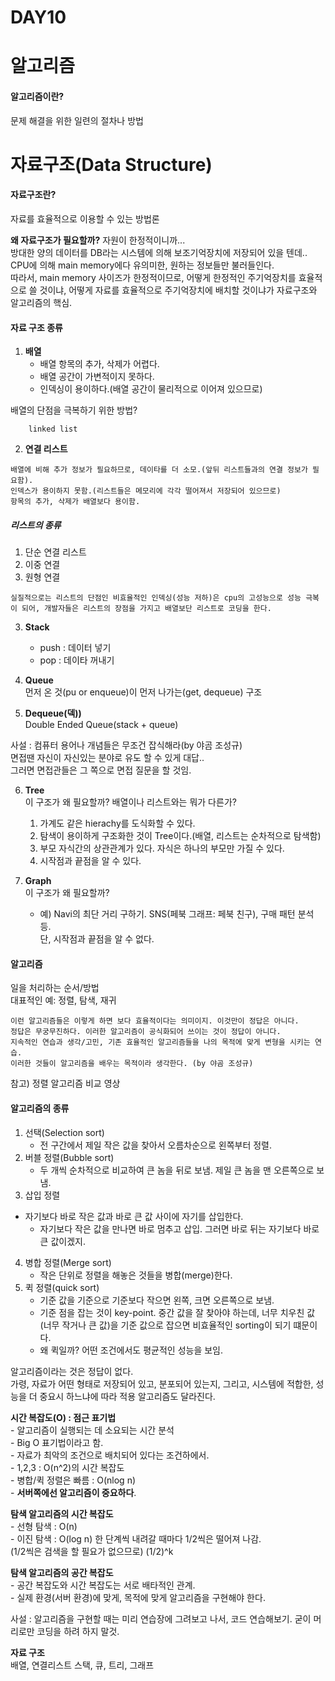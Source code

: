 # DAY10
# 알고리즘
#### 알고리즘이란?
문제 해결을 위한 일련의 절차나 방법
# 자료구조(Data Structure)
#### 자료구조란?
자료를 효율적으로 이용할 수 있는 방법론

**왜 자료구조가 필요할까?**
자원이 한정적이니까...  
방대한 양의 데이터를 DB라는 시스템에 의해 보조기억장치에 저장되어 있을 텐데..  
CPU에 의해 main memory에다 유의미한, 원하는 정보들만 불러들인다.  
따라서, main memory 사이즈가 한정적이므로, 어떻게 한정적인 주기억장치를 효율적으로 쓸 것이냐, 어떻게 자료를 효율적으로 주기억장치에 배치할 것이냐가 자료구조와 알고리즘의 핵심.  

#### 자료 구조 종류
1. **배열**
	- 배열 항목의 추가, 삭제가 어렵다.  
	- 배열 공간이 가변적이지 못하다.  
	- 인덱싱이 용이하다.(배열 공간이 물리적으로 이어져 있으므로)

배열의 단점을 극복하기 위한 방법?
```
	linked list  
```

2. **연결 리스트**
```
배열에 비해 추가 정보가 필요하므로, 데이타를 더 소모.(앞뒤 리스트들과의 연결 정보가 필요함).  
인덱스가 용이하지 못함.(리스트들은 메모리에 각각 떨어져서 저장되어 있으므로)   
항목의 추가, 삭제가 배열보다 용이함.  
```
##### 리스트의 종류
1. 단순 연결 리스트
2. 이중 연결
3. 원형 연결

```
실질적으로는 리스트의 단점인 비효율적인 인덱싱(성능 저하)은 cpu의 고성능으로 성능 극복이 되어, 개발자들은 리스트의 장점을 가지고 배열보단 리스트로 코딩을 한다.
```

3. **Stack**  
	- push : 데이터 넣기  
	- pop : 데이타 꺼내기  

4. **Queue**  
먼저 온 것(pu or enqueue)이 먼저 나가는(get, dequeue) 구조  

5. **Dequeue(덱))**  
Double Ended Queue(stack + queue)  

사설 : 컴퓨터 용어나 개념들은 무조건 잡식해라(by 야곰 조성규)  
면접땐 자신이 자신있는 분야로 유도 할 수 있게 대답..  
그러면 면접관들은 그 쪽으로 면접 질문을 할 것임.  

6. **Tree**  
이 구조가 왜 필요할까? 배열이나 리스트와는 뭐가 다른가?  
	1. 가계도 같은 hierachy를 도식화할 수 있다.  
	2. 탐색이 용이하게 구조화한 것이 Tree이다.(배열, 리스트는 순차적으로 탐색함)  
	3. 부모 자식간의 상관관계가 있다. 자식은  하나의 부모만 가질 수 있다.   
	4. 시작점과 끝점을 알 수 있다.  

7. **Graph**  
이 구조가 왜 필요할까?  
	- 예) Navi의 최단 거리 구하기.  SNS(페북 그래프: 페북 친구), 구매 패턴 분석 등.  
단, 시작점과 끝점을 알 수 없다.  

#### 알고리즘
일을 처리하는 순서/방법  
대표적인 예: 정렬, 탐색, 재귀   
```
이런 알고리즘들은 이렇게 하면 보다 효율적이다는 의미이지. 이것만이 정답은 아니다.   
정답은 무궁무진하다. 이러한 알고리즘이 공식화되어 쓰이는 것이 정답이 아니다.  
지속적인 연습과 생각/고민, 기존 효율적인 알고리즘들을 나의 목적에 맞게 변형을 시키는 연습.  
이러한 것들이 알고리즘을 배우는 목적이라 생각한다. (by 야곰 조성규)     
```

참고) 정렬 알고리즘 비교 영상  

#### 알고리즘의 종류
1. 선택(Selection sort)  
	-	전 구간에서 제일 작은 값을 찾아서 오름차순으로 왼쪽부터 정렬.  
2. 버블 정렬(Bubble sort)  
	- 두 개씩 순차적으로 비교하여 큰 놈을 뒤로 보냄. 제일 큰 놈을 맨 오른쪽으로 보냄.  
3. 삽입 정렬
  - 자기보다 바로 작은 값과 바로 큰 값 사이에 자기를 삽입한다.  
	- 자기보다 작은 값을 만나면 바로 멈추고 삽입. 그러면 바로 뒤는 자기보다 바로 큰 값이겠지.  
4. 병합 정렬(Merge sort)
	- 작은 단위로 정렬을 해놓은 것들을 병합(merge)한다.  
5. 퀵 정렬(quick sort)
	- 기준 값을 기준으로 기준보다 작으면 왼쪽, 크면 오른쪽으로 보냄.  
	- 기준 점을 잡는 것이 key-point. 중간 값을 잘 찾아야 하는데, 너무 치우친 값(너무 작거나 큰 값)을 기준 값으로 잡으면 비효율적인 sorting이 되기 떄문이다.   
	-	왜 퀵일까? 어떤 조건에서도 평균적인 성능을 보임.  

알고리즘이라는 것은 정답이 없다.  
가령, 자료가 어떤 형태로 저장되어 있고, 분포되어 있는지, 그리고, 시스템에 적합한, 성능을 더 중요시 하느냐에 따라 적용 알고리즘도 달라진다.

**시간 복잡도(O) : 점근 표기법**  
	- 알고리즘이 실행되는 데 소요되는 시간 분석  
	- Big O 표기법이라고 함.  
	- 자료가 최악의 조건으로 배치되어 있다는 조건하에서.  
	- 1,2,3 : O(n^2)의 시간 복잡도  
	- 병합/퀵 정렬은 빠름 : O(nlog n)    
	- __서버쪽에선 알고리즘이 중요하다__.  

**탐색 알고리즘의 시간 복잡도**  
	- 선형 탐색 : O(n)  
	- 이진 탐색 : O(log n) 한 단계씩 내려갈 때마다 1/2씩은 떨어져 나감.  
		(1/2씩은 검색을 할 필요가 없으므로) (1/2)^k  

**탐색 알고리즘의 공간 복잡도**  
	- 공간 복잡도와 시간 복잡도는 서로 배타적인 관계.  
	- 실제 환경(서버 환경)에 맞게, 목적에 맞게 알고리즘을 구현해야 한다.  

사설 : 알고리즘을 구현할 때는 미리 연습장에 그려보고 나서, 코드 연습해보기. 굳이 머리로만 코딩을 하려 하지 말것.  

**자료 구조**    
배열, 연결리스트 스택, 큐, 트리, 그래프
